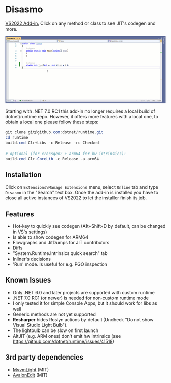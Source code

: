 # Disasmo
[VS2022 Add-in.](https://marketplace.visualstudio.com/items?itemName=EgorBogatov.Disasmo)
Click on any method or class to see JIT's codegen and more.

![demo](images/screenshot.gif)

Starting with .NET 7.0 RC1 this add-in no longer requires a local build of dotnet/runtime repo.
However, it offers more features with a local one, to obtain a local one please follow these steps:
```ps1
git clone git@github.com:dotnet/runtime.git
cd runtime
build.cmd Clr+Libs -c Release -rc Checked

# optional (for crossgen2 + arm64 for hw intrinsics):
build.cmd Clr.CoreLib -c Release -a arm64
```

## Installation
Click on `Extensions\Manage Extensions` menu, select `Online` tab and type `Disasmo` in the "Search" 
text box. Once the add-in is installed you have to close all active instances of VS2022
to let the installer finish its job.

## Features
* Hot-key to quickly see codegen (Alt+Shift+D by default, can be changed in VS's settings)
* Is able to show codegen for ARM64
* Flowgraphs and JitDumps for JIT contributors
* Diffs
* "System.Runtime.Intrinsics quick search" tab
* Inliner's decisions
* 'Run' mode. Is useful for e.g. PGO inspection

## Known Issues
* Only .NET 6.0 and later projects are supported with custom runtime
* .NET 7.0 RC1 (or newer) is needed for non-custom runtime mode
* I only tested it for simple Console Apps, but it should work for libs as well
* Generic methods are not yet supported
* **Resharper** hides Roslyn actions by default (Uncheck "Do not show Visual Studio Light Bulb").
* The lightbulb can be slow on first launch
* AltJIT (e.g. ARM ones) don't emit hw intrinsics (see https://github.com/dotnet/runtime/issues/41518)

## 3rd party dependencies
* [MvvmLight](https://github.com/lbugnion/mvvmlight) (MIT)
* [AvalonEdit](https://github.com/icsharpcode/AvalonEdit) (MIT)
